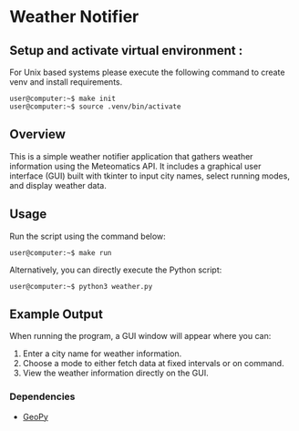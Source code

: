 # Weather Notifier

## Setup and activate virtual environment :
For Unix based systems please execute the following command to create venv and install requirements.
```shell
user@computer:~$ make init
user@computer:~$ source .venv/bin/activate
```

## Overview
This is a simple weather notifier application that gathers weather information using the Meteomatics API. It includes a graphical user interface (GUI) built with tkinter to input city names, select running modes, and display weather data.

## Usage
Run the script using the command below:
```shell
user@computer:~$ make run
```
Alternatively, you can directly execute the Python script:
```shell
user@computer:~$ python3 weather.py
```

## Example Output
When running the program, a GUI window will appear where you can:
1. Enter a city name for weather information.
2. Choose a mode to either fetch data at fixed intervals or on command.
3. View the weather information directly on the GUI.

### Dependencies
* [GeoPy](https://geopy.readthedocs.io/en/stable/)
